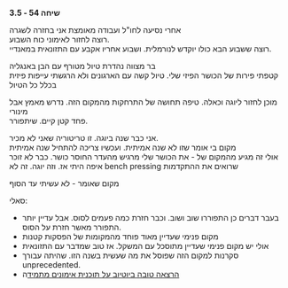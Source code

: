 **שיחה 54 \- 3.5**

אחרי נסיעה לחו"ל ועבודה מאומצת אני בחזרה לשגרה  
רוצה לחזור לאימוני כוח השבוע.   
רוצה ששבוע הבא כולו יוקדש לנורמלית. ושבוע אחריו אקבע עם התזונאית במאנדיי.

בר מצווה נהדרת טיול מטורף עם הבן באנגליה  
קטפתי פירות של הכושר הפיזי שלי. טיול קשה עם הארגונים ולא הרגשתי עייפות פיזית בכלל כל הטיול

מוכן לחזור ליוגה וכאלה. טיפה תחושה של התרחקות מהמקום הזה. נדרש מאמץ אבל מינורי  
פחד קטן קיים. שיתפורר. 

אני כבר שנה ביוגה. זו טריטוריה שאני לא מכיר.   
מקום בי אומר שזו לא שנה אמיתית. ועכשיו צריכה להתחיל שנה אמיתית  
אולי זה מגיע מהמקום של \- את הכושר שלי מרגיש מהעדר החוסר כושר. כבר לא זוכר איפה היתי אז. וזה יוגה. זה לא bench pressing שרואים את ההתקדמות

מקום שאומר \- לא עשיתי עד הסוף

סאלי:

* בעבר דברים כן התפוררו שוב ושוב. וכבר חזרת כמה פעמים לסוס. אבל עדיין יותר התפורר מאשר חזרת על הסוס.   
* מקום פנימי שעדיין מאוד פוחד מהמקומות של הפסקות קטנות  
* אולי יש מקום פנימי שעדיין מתוסכל עם המשקל. אז טוב שמדבר עם התזונאית  
* סקרנות למקום הזה שפוסל את מה שעשית בשנה הזו. שהיתה עבורך unprecedented.   
* [הרצאה טובה ביוטיוב על תוכנית אימונים מתמיד](https://www.youtube.com/watch?v=UIy-WQCZd4M&t=6079s&ab_channel=AndrewHuberman)ה

